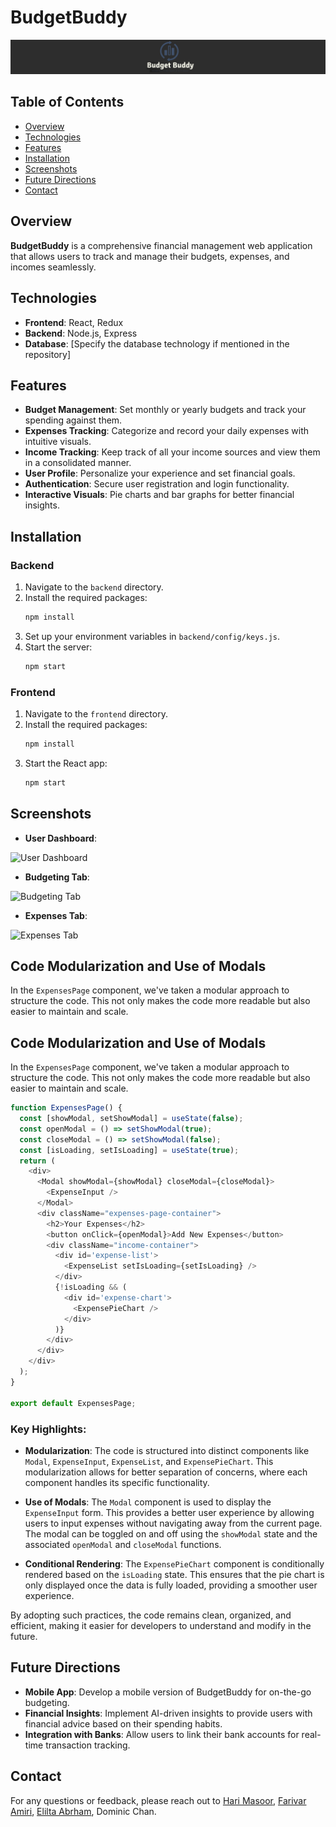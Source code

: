 # BudgetBuddy

![BudgetBuddy Logo](assets/bblogo.jpg)

## Table of Contents

- [Overview](#overview)
- [Technologies](#technologies)
- [Features](#features)
- [Installation](#installation)
- [Screenshots](#screenshots)
- [Future Directions](#future-directions)
- [Contact](#contact)

## Overview

**BudgetBuddy** is a comprehensive financial management web application that allows users to track and manage their budgets, expenses, and incomes seamlessly.

## Technologies

- **Frontend**: React, Redux
- **Backend**: Node.js, Express
- **Database**: [Specify the database technology if mentioned in the repository]

## Features

- **Budget Management**: Set monthly or yearly budgets and track your spending against them.
- **Expenses Tracking**: Categorize and record your daily expenses with intuitive visuals.
- **Income Tracking**: Keep track of all your income sources and view them in a consolidated manner.
- **User Profile**: Personalize your experience and set financial goals.
- **Authentication**: Secure user registration and login functionality.
- **Interactive Visuals**: Pie charts and bar graphs for better financial insights.

## Installation

### Backend

1. Navigate to the `backend` directory.
2. Install the required packages:
   ```bash
   npm install
3. Set up your environment variables in `backend/config/keys.js`.
4. Start the server:
   ```bash
   npm start

### Frontend

1. Navigate to the `frontend` directory.
2. Install the required packages:
   ```bash
   npm install
3. Start the React app:
   ```bash
   npm start

## Screenshots

- **User Dashboard**: 

![User Dashboard](assets/profile.gif)


- **Budgeting Tab**: 

![Budgeting Tab](assets/Budgets.gif)


- **Expenses Tab**: 

![Expenses Tab](assets/expenses.gif)

## Code Modularization and Use of Modals

In the `ExpensesPage` component, we've taken a modular approach to structure the code. This not only makes the code more readable but also easier to maintain and scale.

## Code Modularization and Use of Modals

In the `ExpensesPage` component, we've taken a modular approach to structure the code. This not only makes the code more readable but also easier to maintain and scale.

```javascript
function ExpensesPage() {
  const [showModal, setShowModal] = useState(false);
  const openModal = () => setShowModal(true);
  const closeModal = () => setShowModal(false);
  const [isLoading, setIsLoading] = useState(true);
  return (
    <div>
      <Modal showModal={showModal} closeModal={closeModal}>
        <ExpenseInput />
      </Modal>
      <div className="expenses-page-container">
        <h2>Your Expenses</h2>
        <button onClick={openModal}>Add New Expenses</button>
        <div className="income-container">
          <div id='expense-list'>
            <ExpenseList setIsLoading={setIsLoading} />
          </div>
          {!isLoading && (
            <div id='expense-chart'>
              <ExpensePieChart />
            </div>
          )}
        </div>
      </div>
    </div>
  );
}

export default ExpensesPage;
```

### Key Highlights:

- **Modularization**: The code is structured into distinct components like `Modal`, `ExpenseInput`, `ExpenseList`, and `ExpensePieChart`. This modularization allows for better separation of concerns, where each component handles its specific functionality.

- **Use of Modals**: The `Modal` component is used to display the `ExpenseInput` form. This provides a better user experience by allowing users to input expenses without navigating away from the current page. The modal can be toggled on and off using the `showModal` state and the associated `openModal` and `closeModal` functions.

- **Conditional Rendering**: The `ExpensePieChart` component is conditionally rendered based on the `isLoading` state. This ensures that the pie chart is only displayed once the data is fully loaded, providing a smoother user experience.

By adopting such practices, the code remains clean, organized, and efficient, making it easier for developers to understand and modify in the future.


## Future Directions

- **Mobile App**: Develop a mobile version of BudgetBuddy for on-the-go budgeting.
- **Financial Insights**: Implement AI-driven insights to provide users with financial advice based on their spending habits.
- **Integration with Banks**: Allow users to link their bank accounts for real-time transaction tracking.

## Contact

For any questions or feedback, please reach out to [Hari Masoor](mailto:harimasoor@gmail.com), [Farivar Amiri](farivaramiri@gmail.com), [Elilta Abrham](eliltatabrham@gmail.com), Dominic Chan.
